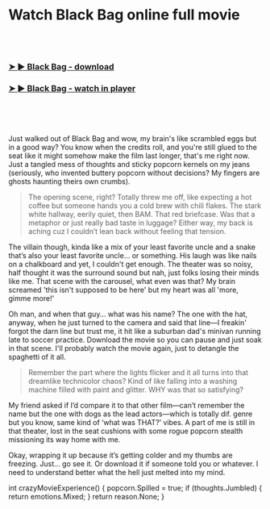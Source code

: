 <h1>Watch Black Bag online full movie</h1>


<br><br>

<h3><a href="https://Russells-ofacthinpy1970.github.io/syvlyujyqp/">➤ ► Black Bag - download</a></h3> 
<h3><a href="https://Russells-ofacthinpy1970.github.io/syvlyujyqp/">➤ ► Black Bag - watch in player</a></h3>


<br><br><br>


Just walked out of Black Bag and wow, my brain's like scrambled eggs but in a good way? You know when the credits roll, and you're still glued to the seat like it might somehow make the film last longer, that's me right now. Just a tangled mess of thoughts and sticky popcorn kernels on my jeans (seriously, who invented buttery popcorn without decisions? My fingers are ghosts haunting theirs own crumbs).

> The opening scene, right? Totally threw me off, like expecting a hot coffee but someone hands you a cold brew with chili flakes. The stark white hallway, eerily quiet, then BAM. That red briefcase. Was that a metaphor or just really bad taste in luggage? Either way, my back is aching cuz I couldn’t lean back without feeling that tension.

The villain though, kinda like a mix of your least favorite uncle and a snake that’s also your least favorite uncle... or something. His laugh was like nails on a chalkboard and yet, I couldn't get enough. The theater was so noisy, half thought it was the surround sound but nah, just folks losing their minds like me. That scene with the carousel, what even was that? My brain screamed 'this isn't supposed to be here' but my heart was all 'more, gimme more!'

Oh man, and when that guy... what was his name? The one with the hat, anyway, when he just turned to the camera and said that line—I freakin' forgot the darn line but trust me, it hit like a suburban dad's minivan running late to soccer practice. Download the movie so you can pause and just soak in that scene. I'll probably watch the movie again, just to detangle the spaghetti of it all.

> Remember the part where the lights flicker and it all turns into that dreamlike technicolor chaos? Kind of like falling into a washing machine filled with paint and glitter. WHY was that so satisfying?

My friend asked if I’d compare it to that other film—can’t remember the name but the one with dogs as the lead actors—which is totally dif. genre but you know, same kind of ‘what was THAT?’ vibes.  A part of me is still in that theater, lost in the seat cushions with some rogue popcorn stealth missioning its way home with me.

Okay, wrapping it up because it’s getting colder and my thumbs are freezing. Just… go see it. Or download it if someone told you or whatever. I need to understand better what the hell just melted into my mind.

int crazyMovieExperience()
{
    popcorn.Spilled = true;
    if (thoughts.Jumbled)
    {
        return emotions.Mixed;
    }
    return reason.None;
}
